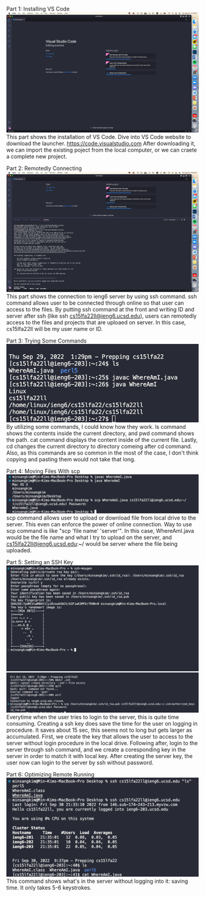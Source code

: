 Part 1: Installing VS Code
![image](part1.png)
This part shows the installation of VS Code. Dive into VS Code website to download the launcher. https://code.visualstudio.com After downloading it, we can import the existing poject from the local computer, or we can craete a complete new project.

Part 2: Remotedly Connecting
![image](part2.png)
This part shows the connection to ieng6 server by using ssh command. ssh command allows user to be connected through online so that user can access to the files. By putting ssh command at the front and writing ID and server after ssh (like ssh cs15lfa22ll@ieng6.ucsd.edu), users can remotedly access to the files and projects that are uploaed on server. In this case, cs15lfa22ll will be my user name or ID.

Part 3: Trying Some Commands
![image](part3.png)
By utilizing some commands, I could know how they work. ls command shows the contents inside the current directory, and pwd command shows the path. cat command displays the content inside of the current file. Lastly, cd changes the current directory to directory comeing after cd command. Also, as this commands are so common in the most of the case, I don't think copying and pasting them would not take that long.

Part 4: Moving Files With scp
![image](part4.png)
scp command allows user to upload or download file from local drive to the server. This even can enforce the power of online connection. Way to use scp command is like "scp 'file name' 'server'". In this case, WhereAmI.java would be the file name and what I try to upload on the server, and cs15lfa22ll@ieng6.ucsd.edu:~/ would be server where the file being uploaded.

Part 5: Setting an SSH Key
![image](part5-1.png)
![image](part5-2.png)
Everytime when the user tries to login to the server, this is quite time consuming. Creating a ssh key does save the time for the user on logging in procedure. It saves about 15 sec, this seems not to long but gets larger as accumulated. First, we create the key that allows the user to access to the server without login procedure in the local drive. Following after, login to the server through ssh command, and we create a coresponding key in the server in order to match it with local key. After creating the server key, the user now can login to the server by ssh without password.

Part 6: Optimizing Remote Running
![image](part6.png)
This command shows what's in the server without logging into it: saving time. It only takes 5-6 keystrokes.

